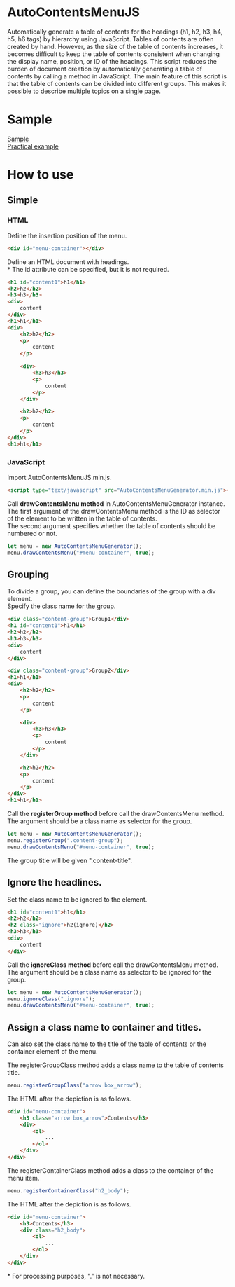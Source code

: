 # AutoContentsMenuJS
Automatically generate a table of contents for the headings (h1, h2, h3, h4, h5, h6 tags) by hierarchy using JavaScript.
Tables of contents are often created by hand. However, as the size of the table of contents increases, it becomes difficult to keep the table of contents consistent when changing the display name, position, or ID of the headings.
This script reduces the burden of document creation by automatically generating a table of contents by calling a method in JavaScript.
The main feature of this script is that the table of contents can be divided into different groups.
This makes it possible to describe multiple topics on a single page.

# Sample
[Sample](https://aonsztk.xyz/sample/AutoContentsMenuJS/AutoMenu.html)  
[Practical example](http://kimamalab.azurewebsites.net/SevenDays/BuildServer)  

# How to use
## Simple
### HTML
Define the insertion position of the menu.
```html
<div id="menu-container"></div>
```

Define an HTML document with headings.  
\* The id attribute can be specified, but it is not required.
```html
<h1 id="content1">h1</h1>
<h2>h2</h2>
<h3>h3</h3>
<div>
    content
</div>
<h1>h1</h1>
<div>
    <h2>h2</h2>
    <p>
        content
    </p>

    <div>
        <h3>h3</h3>
        <p>
            content
        </p>
    </div>

    <h2>h2</h2>
    <p>
        content
    </p>
</div>
<h1>h1</h1>
```

### JavaScript
Import AutoContentsMenuJS.min.js.
```html
<script type="text/javascript" src="AutoContentsMenuGenerator.min.js"></script>
```

Call **drawContentsMenu method** in AutoContentsMenuGenerator instance.
The first argument of the drawContentsMenu method is the ID as selector of the element to be written in the table of contents.  
The second argument specifies whether the table of contents should be numbered or not.
```javascript
let menu = new AutoContentsMenuGenerator();
menu.drawContentsMenu("#menu-container", true);
```


## Grouping
To divide a group, you can define the boundaries of the group with a div element.  
Specify the class name for the group.  
```html
<div class="content-group">Group1</div>
<h1 id="content1">h1</h1>
<h2>h2</h2>
<h3>h3</h3>
<div>
    content
</div>

<div class="content-group">Group2</div>
<h1>h1</h1>
<div>
    <h2>h2</h2>
    <p>
        content
    </p>

    <div>
        <h3>h3</h3>
        <p>
            content
        </p>
    </div>

    <h2>h2</h2>
    <p>
        content
    </p>
</div>
<h1>h1</h1>
```

Call the **registerGroup method** before call the drawContentsMenu method.  
The argument should be a class name as selector for the group.  
```javascript
let menu = new AutoContentsMenuGenerator();
menu.registerGroup(".content-group");
menu.drawContentsMenu("#menu-container", true);
```

The group title will be given ".content-title".


## Ignore the headlines.
Set the class name to be ignored to the element.  
```html
<h1 id="content1">h1</h1>
<h2>h2</h2>
<h2 class="ignore">h2(ignore)</h2>
<h3>h3</h3>
<div>
    content
</div>
```

Call the **ignoreClass method** before call the drawContentsMenu method.  
The argument should be a class name as selector to be ignored for the group.   
```javascript
let menu = new AutoContentsMenuGenerator();
menu.ignoreClass(".ignore");
menu.drawContentsMenu("#menu-container", true);
```


## Assign a class name to container and titles.
Can also set the class name to the title of the table of contents or the container element of the menu.  

The registerGroupClass method adds a class name to the table of contents title.
```javascript
menu.registerGroupClass("arrow box_arrow");
```

The HTML after the depiction is as follows.  
```html
<div id="menu-container">
    <h3 class="arrow box_arrow">Contents</h3>
    <div>
        <ol>
            ...
        </ol>
    </div>
</div>
```

The registerContainerClass method adds a class to the container of the menu item.  
```javascript
menu.registerContainerClass("h2_body");
```

The HTML after the depiction is as follows.  
```html
<div id="menu-container">
    <h3>Contents</h3>
    <div class="h2_body">
        <ol>
            ...
        </ol>
    </div>
</div>
```

\* For processing purposes, "." is not necessary.
